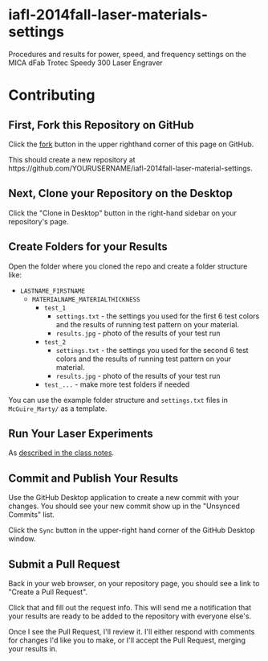 iafl-2014fall-laser-materials-settings
=====================================

Procedures and results for power, speed, and frequency settings on the MICA dFab Trotec Speedy 300 Laser Engraver

Contributing
============

First, Fork this Repository on GitHub
-------------------------------------

Click the [fork](https://github.com/martymcguire/iafl-2014fall-laser-materials-settings/fork) button in the upper righthand corner of this page on GitHub.

This should create a new repository at https\://github.com/YOURUSERNAME/iafl-2014fall-laser-material-settings.

Next, Clone your Repository on the Desktop
------------------------------------------

Click the "Clone in Desktop" button in the right-hand sidebar on your repository's page.

Create Folders for your Results
-------------------------------

Open the folder where you cloned the repo and create a folder structure like:

* `LASTNAME_FIRSTNAME`
	* `MATERIALNAME_MATERIALTHICKNESS`
		* `test_1`
			* `settings.txt` - the settings you used for the first 6 test colors and the results of running test pattern on your material.
			* `results.jpg` - photo of the results of your test run
		* `test_2`
			* `settings.txt` - the settings you used for the second 6 test colors and the results of running test pattern on your material.
			* `results.jpg` - photo of the results of your test run
		* `test_...` - make more test folders if needed

You can use the example folder structure and `settings.txt` files in `McGuire_Marty/` as a template.

Run Your Laser Experiments
--------------------------

As [described in the class notes](http://marty-mcguire.com/iafl-2014fall/weeks/06/#toc_12).

Commit and Publish Your Results
-------------------------------

Use the GitHub Desktop application to create a new commit with your changes.
You should see your new commit show up in the "Unsynced Commits" list.

Click the `Sync` button in the upper-right hand corner of the GitHub Desktop window.

Submit a Pull Request
---------------------

Back in your web browser, on your repository page, you should see a link to "Create a Pull Request".

Click that and fill out the request info. This will send me a notification that
your results are ready to be added to the repository with everyone else's.

Once I see the Pull Request, I'll review it. I'll either respond with comments
for changes I'd like you to make, or I'll accept the Pull Request, merging your
results in.
